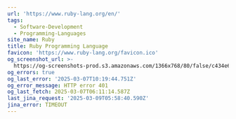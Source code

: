 ```yaml
---
url: 'https://www.ruby-lang.org/en/'
tags:
  - Software-Development
  - Programming-Languages
site_name: Ruby
title: Ruby Programming Language
favicon: 'https://www.ruby-lang.org/favicon.ico'
og_screenshot_url: >-
  https://og-screenshots-prod.s3.amazonaws.com/1366x768/80/false/c434e6867dec8224ab4a3b1cb94f5215cc723012ab9340437797b5308321291b.jpeg
og_errors: true
og_last_error: '2025-03-07T10:19:44.751Z'
og_error_message: HTTP error 401
og_last_fetch: 2025-03-07T06:11:14.587Z
last_jina_request: '2025-03-09T05:58:40.590Z'
jina_error: TIMEOUT
---
```


